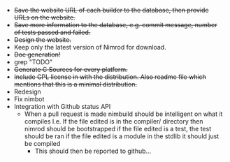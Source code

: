 * <del>Save the website URL of each builder to the database, then provide URLs on the website.</del>
* <del>Save more information to the database, e.g. commit message, number of tests passed and failed.</del>
* <del>Design the website.</del>
* Keep only the latest version of Nimrod for download.
* <del>Doc generation!</del>
* grep "TODO"
* <del>Generate C Sources for every platform.</del>
* <del>Include GPL license in with the distribution. Also readme file which mentions that this is a minimal distribution.</del>
* Redesign
* Fix nimbot
* Integration with Github status API
  * When a pull request is made nimbuild should be intelligent on what it compiles
    I.e. If the file edited is in the compiler/ directory then nimrod should be bootstrapped
    if the file edited is a test, the test should be ran
    if the file edited is a module in the stdlib it should just be compiled
    * This should then be reported to github...
  
